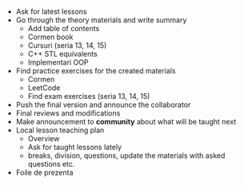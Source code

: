 - Ask for latest lessons
- Go through the theory materials and write summary
  - Add table of contents
  - Cormen book
  - Cursuri (seria 13, 14, 15)
  - C++ STL equivalents
  - Implementari OOP
- Find practice exercises for the created materials
  - Cormen
  - LeetCode
  - Find exam exercises (seria 13, 14, 15)
- Push the final version and announce the collaborator
- Final reviews and modifications
- Make announcement to **community** about what will be taught next
- Local lesson teaching plan
  - Overview
  - Ask for taught lessons lately
  - breaks, division, questions, update the materials with asked questions etc.
- Foile de prezenta